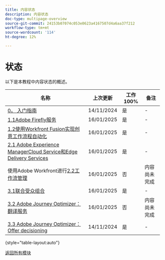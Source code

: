 ```yaml
---
title: 内容状态
description: 内容状态
doc-type: multipage-overview
source-git-commit: 24153b07074c053e0623a4167507d4a6aa37f212
workflow-type: tm+mt
source-wordcount: '114'
ht-degree: 12%

---
```


# 状态

以下是本教程中内容状态的概述。

| 名称 | 上次更新 | 工作100% | 备注 |
| ---------------------- | ------------ | ------------ |------------ |
| [0。 入门指南](./modules/getting-started/gettingstarted/getting-started.md) | 14/11/2024 | 是 | - |
| [1.1Adobe Firefly服务](./modules/creative-cloud/module1.1/firefly-services.md) | 16/01/2025 | 是 | - |
| [1.2使用Workfront Fusion实现创意工作流程自动化](./modules/creative-cloud/module1.2/automation.md) | 16/01/2025 | 是 | - |
| [2.1 Adobe Experience ManagerCloud Service和Edge Delivery Services](./modules/csc/module2.1/aemcs.md) | 16/01/2025 | 是 | - |
| 使用Adobe Workfront进行[2.2工作流管理](./modules/csc/module2.2/workfront.md) | 16/01/2025 | 否 | 内容尚未完成 |
| [3.1联合受众组合](./modules/uce/module3.1/fac.md) | 16/01/2025 | 是 | - |
| [3.2 Adobe Journey Optimizer：翻译服务](./modules/uce/module3.2/ajotranslationsvcs.md) | 16/01/2025 | 否 | 内容尚未完成 |
| [3.3 Adobe Journey Optimizer：Offer decisioning](./modules/uce/module3.3/offer-decisioning.md) | 14/11/2024 | 是 | - |

{style="table-layout:auto"}

[返回所有模块](./overview.md)
